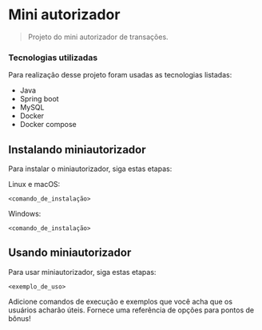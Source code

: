 # Mini autorizador

> Projeto do mini autorizador de transações.

### Tecnologias utilizadas

Para realização desse projeto foram usadas as tecnologias listadas:

- Java
- Spring boot
- MySQL
- Docker
- Docker compose

## Instalando miniautorizador

Para instalar o miniautorizador, siga estas etapas:

Linux e macOS:
```
<comando_de_instalação>
```

Windows:
```
<comando_de_instalação>
```

## Usando miniautorizador

Para usar miniautorizador, siga estas etapas:

```
<exemplo_de_uso>
```

Adicione comandos de execução e exemplos que você acha que os usuários acharão úteis. Fornece uma referência de opções para pontos de bônus!